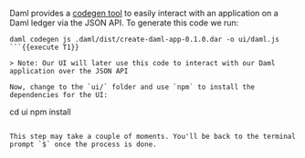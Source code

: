 
Daml provides a [codegen tool](https://docs.daml.com/app-dev/bindings-ts/daml2js.html) to easily interact with an application on a Daml ledger via the JSON API. To generate this code we run:

```
daml codegen js .daml/dist/create-daml-app-0.1.0.dar -o ui/daml.js
```{{execute T1}}

> Note: Our UI will later use this code to interact with our Daml application over the JSON API

Now, change to the `ui/` folder and use `npm` to install the dependencies for the UI:

```
cd ui
npm install
```{{execute T1}}

This step may take a couple of moments. You'll be back to the terminal prompt `$` once the process is done.
